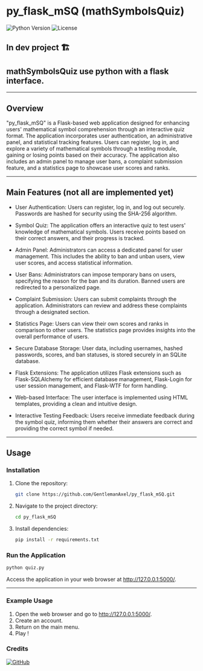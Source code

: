 # py_flask_mSQ (mathSymbolsQuiz)

![Python Version](https://img.shields.io/badge/python-3.7%2B-blue)
![License](https://img.shields.io/badge/license-MIT-green)
## In dev project 🏗️
## mathSymbolsQuiz use python with a flask interface.

---

## Overview

"py_flask_mSQ" is a Flask-based web application designed for enhancing users' mathematical symbol comprehension through an interactive quiz format. 
The application incorporates user authentication, an administrative panel, and statistical tracking features. 
Users can register, log in, and explore a variety of mathematical symbols through a testing module, gaining or losing points based on their accuracy. 
The application also includes an admin panel to manage user bans, a complaint submission feature, and a statistics page to showcase user scores and ranks.

---

## Main Features (not all are implemented yet)

- User Authentication: Users can register, log in, and log out securely. Passwords are hashed for security using the SHA-256 algorithm.

- Symbol Quiz: The application offers an interactive quiz to test users' knowledge of mathematical symbols. Users receive points based on their correct answers, and their progress is tracked.

- Admin Panel: Administrators can access a dedicated panel for user management. This includes the ability to ban and unban users, view user scores, and access statistical information.

- User Bans: Administrators can impose temporary bans on users, specifying the reason for the ban and its duration. Banned users are redirected to a personalized page.

- Complaint Submission: Users can submit complaints through the application. Administrators can review and address these complaints through a designated section.

- Statistics Page: Users can view their own scores and ranks in comparison to other users. The statistics page provides insights into the overall performance of users.

- Secure Database Storage: User data, including usernames, hashed passwords, scores, and ban statuses, is stored securely in an SQLite database.

- Flask Extensions: The application utilizes Flask extensions such as Flask-SQLAlchemy for efficient database management, Flask-Login for user session management, and Flask-WTF for form handling.

- Web-based Interface: The user interface is implemented using HTML templates, providing a clean and intuitive design.

- Interactive Testing Feedback: Users receive immediate feedback during the symbol quiz, informing them whether their answers are correct and providing the correct symbol if needed.

---

## Usage

### Installation

1. Clone the repository:

    ```bash
    git clone https://github.com/GentlemanAxel/py_flask_mSQ.git
    ```

2. Navigate to the project directory:

    ```bash
    cd py_flask_mSQ
    ```

3. Install dependencies:
    ```bash
    pip install -r requirements.txt
    ```
    
### Run the Application

```bash
python quiz.py
```
Access the application in your web browser at http://127.0.0.1:5000/.

---


### Example Usage
1. Open the web browser and go to http://127.0.0.1:5000/.
2. Create an account.
3. Return on the main menu.
4. Play !

### Credits

<a href='https://github.com/GentlemanAxel' target="_blank"><img alt='GitHub' src='https://img.shields.io/badge/GentlemanAxel-100000?style=for-the-badge&logo=GitHub&logoColor=white&labelColor=black&color=CA2C2C'/></a>

